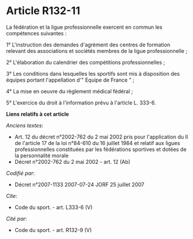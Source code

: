 # Article R132-11

La fédération et la ligue professionnelle exercent en commun les compétences suivantes : 

1° L'instruction des demandes d'agrément des centres de formation relevant des associations et sociétés membres de la ligue
professionnelle ; 

2° L'élaboration du calendrier des compétitions professionnelles ; 

3° Les conditions dans lesquelles les sportifs sont mis à disposition des équipes portant l'appellation d'" Equipe de France
" ; 

4° La mise en oeuvre du règlement médical fédéral ; 

5° L'exercice du droit à l'information prévu à l'article L. 333-6.

**Liens relatifs à cet article**

_Anciens textes_:

  - Art. 12 du décret n°2002-762 du 2 mai 2002 pris pour l'application du II de l'article 17 de la loi n°84-610 du 16 juillet 1984 et relatif aux ligues professionnelles constituées par les fédérations sportives et dotées de la personnalité morale
  - Décret n°2002-762 du 2 mai 2002 - art. 12 (Ab)

_Codifié par_:

  - Décret n°2007-1133 2007-07-24 JORF 25 juillet 2007

_Cite_:

  - Code du sport. - art. L333-6 (V)

_Cité par_:

  - Code du sport. - art. R132-9 (V)
